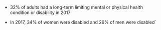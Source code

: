 -   32% of adults had a long-term limiting mental or physical health
    condition or disability in 2017

-   In 2017, 34% of women were disabled and 29% of men were disabled\`
